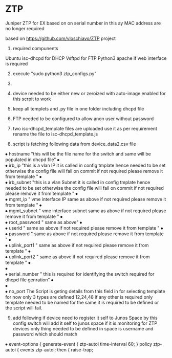 # ZTP
Juniper ZTP for EX based on on serial number in this ay MAC address are no longer required 

based on https://github.com/vloschiavo/ZTP project


1.	required compunents 

Ubuntu 
isc-dhcpd for DHCP
Vsftpd for FTP 
Python3 
apache if web interface is required 

2.	execute "sudo python3 ztp_configs.py" 
3.	
4.	device needed to be either new or zeroized with auto-image enabled for this scrpit to work 
	
5.	keep all templets and .py file in one folder including dhcpd file 
	
6.	FTP needed to be configured to allow anon user without password 
	
7.	two isc-dhcpd_template files are uploaded use it as per requirement rename the file to isc-dhcpd_template.js
	
8.	script is fetching following data from device_data2.csv file 

⦁	hostname "this will be the file name for the switch and same will be populated in dhcpd file"
⦁	
⦁	irb_ip "this is a vlan IP it is called in config tmplate hence needed to be set otherwise the config file will fail on commit if not required please remove it from template "
⦁	
⦁	irb_subnet "this is a vlan Subnet it is called  in config tmplate hence needed to be set otherwise the config file will fail on commit if not required please remove it from template "
⦁	
⦁	mgmt_ip " vme interface IP same as above if not required please remove it from template "
⦁	
⦁	mgmt_subnet " vme interface subnet same as above if not required please remove it from template "
⦁	
⦁	root_password " same as above"
⦁	
⦁	userid " same as above if not required please remove it from template "
⦁	
⦁	password " same as above if not required please remove it from template "
⦁	
⦁	uplink_port1 " same as above if not required please remove it from template "
⦁	
⦁	uplink_port2 " same as above if not required please remove it from template "
⦁	
⦁	
⦁	serial_number " this is required for identifying the switch required for dhcpd file genration"
⦁	
⦁	
⦁	no_port The Script is geting details from this field in for selecting template for now only 3 types are defined 12,24,48 if any other is required only template needed to be named for the same it is required to be defined or the script will fail.

9.	add following if device need to register it self to Junos Space by this config switch will add it self to junos space if it is monitoring for ZTP devices only thing needed to be defined in space is username and password which should match 


⦁	 event-options {
            generate-event { ztp-autoi time-interval 60; }
            policy ztp-autoi {
              events ztp-autoi;
              then {
                raise-trap;
